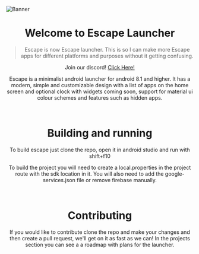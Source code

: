![Banner](https://github.com/GeorgeClensy/Escape-Launcher/blob/master/branding/Banner/Banner%20With%20Screenshots.png)

<!--suppress ALL -->
<div align="center">
  
<h1 align="center">
  Welcome to Escape Launcher
</h1>

> Escape is now Escape launcher. This is so I can make more Escape apps for different platforms and purposes without it getting confusing.

Join our discord! [Click Here!](https://discord.gg/9u5eVTFsyS)

Escape is a minimalist android launcher for android 8.1 and higher. It has a modern, simple and customizable design with a list of apps on the home screen and optional clock with widgets coming soon, support for material ui colour schemes and features such as hidden apps.

<br/>

<h1>
  Building and running
</h1>

To build escape just clone the repo, open it in android studio and run with shift+f10 

To build the project you will need to create a local.properties in the project route with the sdk location in it. You will also need to add the google-services.json file or remove firebase manually.
 
<br>

<h1>
  Contributing
</h1>

If you would like to contribute clone the repo and make your changes and then create a pull request, we'll get on it as fast as we can! In the projects section you can see a a roadmap with plans for the launcher.  

</div>
